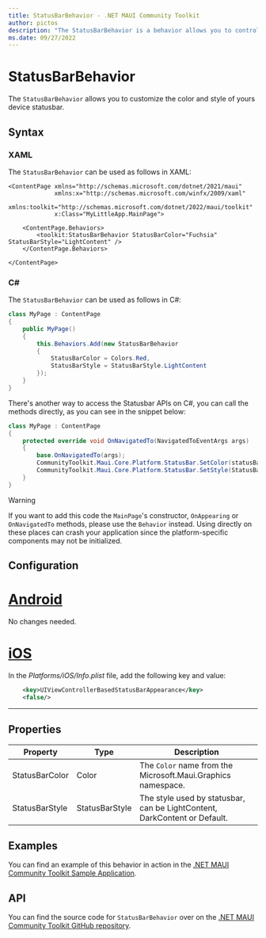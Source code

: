 ```yaml
---
title: StatusBarBehavior - .NET MAUI Community Toolkit
author: pictos
description: "The StatusBarBehavior is a behavior allows you to control the statusbar's style."
ms.date: 09/27/2022
---
```


# StatusBarBehavior

The `StatusBarBehavior` allows you to customize the color and style of yours device statusbar.

## Syntax

### XAML

The `StatusBarBehavior` can be used as follows in XAML:

```xaml
<ContentPage xmlns="http://schemas.microsoft.com/dotnet/2021/maui"
             xmlns:x="http://schemas.microsoft.com/winfx/2009/xaml"
             xmlns:toolkit="http://schemas.microsoft.com/dotnet/2022/maui/toolkit"
             x:Class="MyLittleApp.MainPage">
    
    <ContentPage.Behaviors>
        <toolkit:StatusBarBehavior StatusBarColor="Fuchsia" StatusBarStyle="LightContent" />
    </ContentPage.Behaviors>

</ContentPage>
```

### C#

The `StatusBarBehavior` can be used as follows in C#:

```csharp
class MyPage : ContentPage
{
    public MyPage()
    {
        this.Behaviors.Add(new StatusBarBehavior
        {
            StatusBarColor = Colors.Red,
            StatusBarStyle = StatusBarStyle.LightContent
        });
    }
}
```

There's another way to access the Statusbar APIs on C#, you can call the methods directly, as you can see in the snippet below:

```csharp
class MyPage : ContentPage
{
    protected override void OnNavigatedTo(NavigatedToEventArgs args)
    {
        base.OnNavigatedTo(args);
        CommunityToolkit.Maui.Core.Platform.StatusBar.SetColor(statusBarColor);
        CommunityToolkit.Maui.Core.Platform.StatusBar.SetStyle(StatusBarStyle.LightContent);
    }
}
```

> [!WARNING]
> If you want to add this code the `MainPage`'s constructor, `OnAppearing` or `OnNavigatedTo` methods, please use the `Behavior` instead.
> Using directly on these places can crash your application since the platform-specific components may not be initialized.

## Configuration

# [Android](#tab/android)

No changes needed.

# [iOS](#tab/ios)

In the _Platforms/iOS/Info.plist_ file, add the following key and value:

```xml
    <key>UIViewControllerBasedStatusBarAppearance</key>
    <false/>
```

-----

## Properties

|Property  |Type  |Description  |
|---------|---------|---------|
| StatusBarColor | Color | The `Color` name from the Microsoft.Maui.Graphics namespace. |
| StatusBarStyle | StatusBarStyle | The style used by statusbar, can be LightContent, DarkContent or Default. |

## Examples

You can find an example of this behavior in action in the [.NET MAUI Community Toolkit Sample Application](https://github.com/CommunityToolkit/Maui/blob/main/samples/CommunityToolkit.Maui.Sample/Pages/Behaviors/StatusBarBehaviorPage.xaml).

## API

You can find the source code for `StatusBarBehavior` over on the [.NET MAUI Community Toolkit GitHub repository](https://github.com/CommunityToolkit/Maui/blob/main/src/CommunityToolkit.Maui/Behaviors/PlatformBehaviors/StatusBar/StatusBarBehavior.shared.cs).
